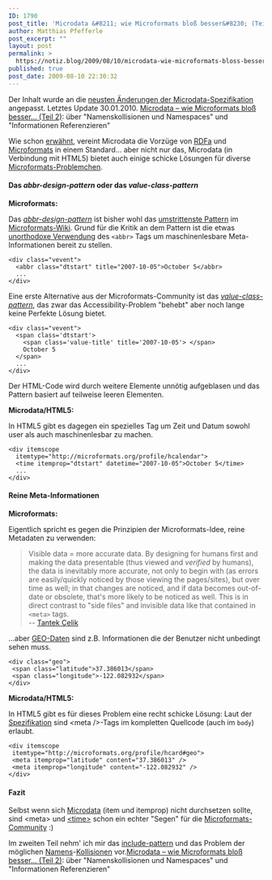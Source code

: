 ```yaml
---
ID: 1790
post_title: 'Microdata &#8211; wie Microformats bloß besser&#8230; (Teil 1)'
author: Matthias Pfefferle
post_excerpt: ""
layout: post
permalink: >
  https://notiz.blog/2009/08/10/microdata-wie-microformats-bloss-besser-teil-1/
published: true
post_date: 2009-08-10 22:30:32
---
```

<!-- wp:paragraph -->
<p>Der Inhalt wurde an die <a href="https://notiz.blog/2009/10/10/microdata-update-und-usability-studie/">neusten Änderungen der Microdata-Spezifikation</a> angepasst. Letztes Update 30.01.2010.
	<a href="https://notiz.blog/2011/06/26/microdata-wie-microformats-blos-besser-teil-2/">Microdata – wie Microformats bloß besser… (Teil 2)</a>: über "Namenskollisionen und Namespaces" und "Informationen Referenzieren"
</p>
<!-- /wp:paragraph -->

<!-- wp:paragraph -->
<p>Wie schon <a href="https://notiz.blog/2009/06/18/microdata-semantisches-html5/">erwähnt</a>, vereint Microdata die Vorzüge von <a href="http://rdfa.info">RDFa</a> und <a href="http://microformats.org">Microformats</a> in einem Standard... aber nicht nur das, Microdata (in Verbindung mit HTML5) bietet auch einige schicke Lösungen für diverse <a href="http://microformats.org/wiki/issues">Microformats-Problemchen</a>.</p>
<!-- /wp:paragraph -->

<!-- wp:heading {"level":4} -->
<h4>Das <em>abbr-design-pattern</em> oder das <em>value-class-pattern</em></h4>
<!-- /wp:heading -->

<!-- wp:paragraph -->
<p><strong>Microformats:</strong></p>
<!-- /wp:paragraph -->

<!-- wp:paragraph -->
<p>Das <em><a href="http://microformats.org/wiki/abbr-design-pattern">abbr-design-pattern</a></em> ist bisher wohl das <a href="http://www.google.de/search?q=microformats+accessibility+abbr">umstrittenste Pattern</a> im <a href="http://microformats.org/wiki/Main_Page">Microformats-Wiki</a>. Grund für die Kritik an dem Pattern ist die etwas <a href="https://notiz.blog/2008/06/24/bbc-und-das-alte-haccessibility-problemchen/">unorthodoxe Verwendung</a> des <code>&lt;abbr></code> Tags um maschinenlesbare Meta-Informationen bereit zu stellen.</p>
<!-- /wp:paragraph -->

<!-- wp:code -->
<pre class="wp-block-code"><code>&lt;div class="vevent">
  &lt;abbr class="dtstart" title="2007-10-05">October 5&lt;/abbr>
  ...
&lt;/div></code></pre>
<!-- /wp:code -->

<!-- wp:paragraph -->
<p>Eine erste Alternative aus der Microformats-Community ist das <em><a href="http://microformats.org/wiki/value-class-pattern">value-class-pattern</a></em>, das zwar das Accessibility-Problem "behebt" aber noch lange keine Perfekte Lösung bietet.</p>
<!-- /wp:paragraph -->

<!-- wp:code -->
<pre class="wp-block-code"><code>&lt;div class="vevent">
  &lt;span class='dtstart'>
    &lt;span class='value-title' title='2007-10-05'> &lt;/span>
    October 5
  &lt;/span>
  ...
&lt;/div></code></pre>
<!-- /wp:code -->

<!-- wp:paragraph -->
<p>Der HTML-Code wird durch weitere Elemente unnötig aufgeblasen und das Pattern basiert auf teilweise leeren Elementen.</p>
<!-- /wp:paragraph -->

<!-- wp:paragraph -->
<p><strong>Microdata/HTML5:</strong></p>
<!-- /wp:paragraph -->

<!-- wp:paragraph -->
<p>In HTML5 gibt es dagegen ein spezielles Tag um Zeit und Datum sowohl user als auch maschinenlesbar zu machen.</p>
<!-- /wp:paragraph -->

<!-- wp:code -->
<pre class="wp-block-code"><code>&lt;div itemscope
  itemtype="http://microformats.org/profile/hcalendar">
  &lt;time itemprop="dtstart" datetime="2007-10-05">October 5&lt;/time>
  ...
&lt;/div></code></pre>
<!-- /wp:code -->

<!-- wp:heading {"level":4} -->
<h4>Reine Meta-Informationen</h4>
<!-- /wp:heading -->

<!-- wp:paragraph -->
<p><strong>Microformats:</strong></p>
<!-- /wp:paragraph -->

<!-- wp:paragraph -->
<p>Eigentlich spricht es gegen die Prinzipien der Microformats-Idee, reine Metadaten zu verwenden: </p>
<!-- /wp:paragraph -->

<!-- wp:quote -->
<blockquote class="wp-block-quote"><p>Visible data = more accurate data. By designing for humans first and making the data presentable (thus viewed and <em>verified</em> by humans), the data is inevitably more accurate, not only to begin with (as errors are easily/quickly noticed by those viewing the pages/sites), but over time as well; in that changes are noticed, and if data becomes out-of-date or obsolete, that's more likely to be noticed as well. This is in direct contrast to "side files" and invisible data like that contained in <code>&lt;meta></code> tags.<br/> -- <a href="http://microformats.org/wiki/principles#effects_of_principles">Tantek Çelik</a></p></blockquote>
<!-- /wp:quote -->

<!-- wp:paragraph -->
<p>...aber <a href="http://microformats.org/wiki/geo">GEO-Daten</a> sind z.B. Informationen die der Benutzer nicht unbedingt sehen muss.</p>
<!-- /wp:paragraph -->

<!-- wp:code -->
<pre class="wp-block-code"><code>&lt;div class="geo">
 &lt;span class="latitude">37.386013&lt;/span>
 &lt;span class="longitude">-122.082932&lt;/span>
&lt;/div></code></pre>
<!-- /wp:code -->

<!-- wp:paragraph -->
<p><strong>Microdata/HTML5:</strong></p>
<!-- /wp:paragraph -->

<!-- wp:paragraph -->
<p>In HTML5 gibt es für dieses Problem eine recht schicke Lösung: Laut der <a href="http://dev.w3.org/html5/spec/Overview.html#flow-content">Spezifikation</a> sind &lt;meta />-Tags im kompletten Quellcode (auch im <code>body</code>) erlaubt.</p>
<!-- /wp:paragraph -->

<!-- wp:code -->
<pre class="wp-block-code"><code>&lt;div itemscope 
 itemtype="http://microformats.org/profile/hcard#geo">
 &lt;meta itemprop="latitude" content="37.386013" />
 &lt;meta itemprop="longitude" content="-122.082932" />
&lt;/div></code></pre>
<!-- /wp:code -->

<!-- wp:heading {"level":4} -->
<h4>Fazit</h4>
<!-- /wp:heading -->

<!-- wp:paragraph -->
<p>Selbst wenn sich <a href="http://www.whatwg.org/specs/web-apps/current-work/multipage/microdata.html">Microdata</a> (item und itemprop) nicht durchsetzen sollte, sind &lt;meta> und <a href="https://notiz.blog/2008/07/30/html5-is-made-for-microformats/">&lt;time></a> schon ein echter "Segen" für die <a href="http://microformats.org">Microformats-Community</a> :)</p>
<!-- /wp:paragraph -->

<!-- wp:paragraph -->
<p>Im zweiten Teil nehm' ich mir das <a href="http://microformats.org/wiki/include-pattern">include-pattern</a> und das Problem der möglichen <a href="http://meiert.com/en/blog/20070913/microformats-and-pseudo-namespaces/">Namens</a>-<a href="http://meiert.com/en/blog/20090716/microformats-key-flaws/">Kollisionen</a> vor.<a href="https://notiz.blog/2011/06/26/microdata-wie-microformats-blos-besser-teil-2/">Microdata – wie Microformats bloß besser… (Teil 2)</a>: über "Namenskollisionen und Namespaces" und "Informationen Referenzieren"</p>
<!-- /wp:paragraph -->